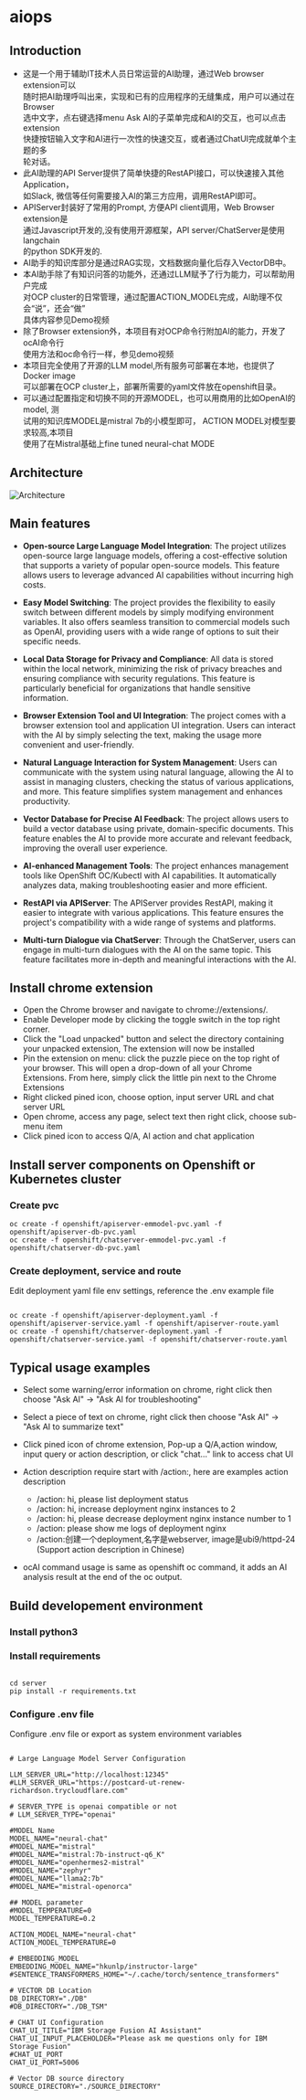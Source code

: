 # aiops

## Introduction
- 这是一个用于辅助IT技术人员日常运营的AI助理，通过Web browser extension可以  
随时把AI助理呼叫出来，实现和已有的应用程序的无缝集成，用户可以通过在Browser  
选中文字，点右键选择menu Ask AI的子菜单完成和AI的交互，也可以点击extension  
快捷按钮输入文字和AI进行一次性的快速交互，或者通过ChatUI完成就单个主题的多  
轮对话。  
- 此AI助理的API Server提供了简单快捷的RestAPI接口，可以快速接入其他Application，  
如Slack, 微信等任何需要接入AI的第三方应用，调用RestAPI即可。    
- APIServer封装好了常用的Prompt, 方便API client调用，Web Browser extension是  
通过Javascript开发的,没有使用开源框架，API server/ChatServer是使用langchain  
的python SDK开发的. 
- AI助手的知识库部分是通过RAG实现，文档数据向量化后存入VectorDB中。  
- 本AI助手除了有知识问答的功能外，还通过LLM赋予了行为能力，可以帮助用户完成  
对OCP cluster的日常管理，通过配置ACTION_MODEL完成，AI助理不仅会“说”，还会“做”  
具体内容参见Demo视频  
- 除了Browser extension外，本项目有对OCP命令行附加AI的能力，开发了ocAI命令行  
使用方法和oc命令行一样，参见demo视频  
- 本项目完全使用了开源的LLM model,所有服务可部署在本地，也提供了Docker image  
可以部署在OCP cluster上，部署所需要的yaml文件放在openshift目录。  
- 可以通过配置指定和切换不同的开源MODEL，也可以用商用的比如OpenAI的model, 测  
试用的知识库MODEL是mistral 7b的小模型即可， ACTION MODEL对模型要求较高,本项目  
使用了在Mistral基础上fine tuned  neural-chat MODE  

## Architecture
![Architecture](https://github.ibm.com/anlixue/aiops/blob/main/architecture.jpg)


## Main features

- **Open-source Large Language Model Integration**: The project utilizes open-source large language models, offering a cost-effective solution that supports a variety of popular open-source models. This feature allows users to leverage advanced AI capabilities without incurring high costs.

- **Easy Model Switching**: The project provides the flexibility to easily switch between different models by simply modifying environment variables. It also offers seamless transition to commercial models such as OpenAI, providing users with a wide range of options to suit their specific needs.

- **Local Data Storage for Privacy and Compliance**: All data is stored within the local network, minimizing the risk of privacy breaches and ensuring compliance with security regulations. This feature is particularly beneficial for organizations that handle sensitive information.

- **Browser Extension Tool and UI Integration**: The project comes with a browser extension tool and application UI integration. Users can interact with the AI by simply selecting the text, making the usage more convenient and user-friendly.

- **Natural Language Interaction for System Management**: Users can communicate with the system using natural language, allowing the AI to assist in managing clusters, checking the status of various applications, and more. This feature simplifies system management and enhances productivity.

- **Vector Database for Precise AI Feedback**: The project allows users to build a vector database using private, domain-specific documents. This feature enables the AI to provide more accurate and relevant feedback, improving the overall user experience.

- **AI-enhanced Management Tools**: The project enhances management tools like OpenShift OC/Kubectl with AI capabilities. It automatically analyzes data, making troubleshooting easier and more efficient.

- **RestAPI via APIServer**: The APIServer provides RestAPI, making it easier to integrate with various applications. This feature ensures the project's compatibility with a wide range of systems and platforms.

- **Multi-turn Dialogue via ChatServer**: Through the ChatServer, users can engage in multi-turn dialogues with the AI on the same topic. This feature facilitates more in-depth and meaningful interactions with the AI.

## Install chrome extension

- Open the Chrome browser and navigate to chrome://extensions/.
- Enable Developer mode by clicking the toggle switch in the top right corner.
- Click the "Load unpacked" button and select the directory containing your unpacked extension, The extension will now be installed 
- Pin the extension on menu: click the puzzle piece on the top right of your browser. This will open a drop-down of all your Chrome Extensions. From here, simply click the little pin next to the Chrome Extensions
- Right clicked pined icon, choose option, input server URL and chat server URL
- Open chrome, access any page, select text then right click, choose sub-menu item
- Click pined icon to access Q/A, AI action and chat application


## Install server components on Openshift or Kubernetes cluster

### Create pvc 

```shell
oc create -f openshift/apiserver-emmodel-pvc.yaml -f openshift/apiserver-db-pvc.yaml
oc create -f openshift/chatserver-emmodel-pvc.yaml -f openshift/chatserver-db-pvc.yaml

```
### Create deployment, service and route
Edit deployment yaml file env settings, reference the .env example file

```shell

oc create -f openshift/apiserver-deployment.yaml -f openshift/apiserver-service.yaml -f openshift/apiserver-route.yaml
oc create -f openshift/chatserver-deployment.yaml -f openshift/chatserver-service.yaml -f openshift/chatserver-route.yaml

```

## Typical usage examples

- Select some warning/error information on chrome, right click then choose "Ask AI" -> "Ask AI for troubleshooting"
- Select a piece of text on chrome, right click then choose "Ask AI" -> "Ask AI to summarize text"
- Click pined icon of chrome extension, Pop-up a Q/A,action window, input query or action description, or click "chat..." link to access chat UI
- Action description require start with /action:, here are examples action description
    - /action: hi, please list deployment status
    - /action: hi, increase deployment nginx instances to 2
    - /action: hi, please decrease deployment nginx instance number to 1
    - /action: please show me logs of deployment nginx
    - /action:创建一个deployment,名字是webserver, image是ubi9/httpd-24 (Support action description in Chinese)

- ocAI command usage is same as openshift oc command, it adds an AI analysis result at the end of the oc output.

## Build developement environment

### Install python3

### Install requirements
```shell

cd server 
pip install -r requirements.txt 

```

### Configure .env file
Configure .env file or export as system environment variables

```shell

# Large Language Model Server Configuration

LLM_SERVER_URL="http://localhost:12345"
#LLM_SERVER_URL="https://postcard-ut-renew-richardson.trycloudflare.com"

# SERVER_TYPE is openai compatible or not
# LLM_SERVER_TYPE="openai"

#MODEL Name
MODEL_NAME="neural-chat"
#MODEL_NAME="mistral"
#MODEL_NAME="mistral:7b-instruct-q6_K"
#MODEL_NAME="openhermes2-mistral"
#MODEL_NAME="zephyr"
#MODEL_NAME="llama2:7b"
#MODEL_NAME="mistral-openorca"

## MODEL parameter
#MODEL_TEMPERATURE=0
MODEL_TEMPERATURE=0.2

ACTION_MODEL_NAME="neural-chat"
ACTION_MODEL_TEMPERATURE=0

# EMBEDDING_MODEL
EMBEDDING_MODEL_NAME="hkunlp/instructor-large"
#SENTENCE_TRANSFORMERS_HOME="~/.cache/torch/sentence_transformers"

# VECTOR DB Location
DB_DIRECTORY="./DB"
#DB_DIRECTORY="./DB_TSM"

# CHAT UI Configuration
CHAT_UI_TITLE="IBM Storage Fusion AI Assistant"
CHAT_UI_INPUT_PLACEHOLDER="Please ask me questions only for IBM Storage Fusion"
#CHAT_UI_PORT
CHAT_UI_PORT=5006

# Vector DB source directory 
SOURCE_DIRECTORY="./SOURCE_DIRECTORY"

```

